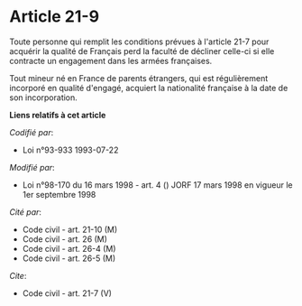 # Article 21-9

Toute personne qui remplit les conditions prévues à l'article 21-7 pour acquérir la qualité de Français perd la faculté de
décliner celle-ci si elle contracte un engagement dans les armées françaises. 

Tout mineur né en France de parents étrangers, qui est régulièrement incorporé en qualité d'engagé, acquiert la nationalité
française à la date de son incorporation.

**Liens relatifs à cet article**

_Codifié par_:

  - Loi n°93-933 1993-07-22

_Modifié par_:

  - Loi n°98-170 du 16 mars 1998 - art. 4 () JORF 17 mars 1998 en vigueur le 1er septembre 1998

_Cité par_:

  - Code civil - art. 21-10 (M)
  - Code civil - art. 26 (M)
  - Code civil - art. 26-4 (M)
  - Code civil - art. 26-5 (M)

_Cite_:

  - Code civil - art. 21-7 (V)
